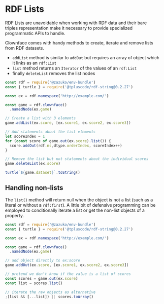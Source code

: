 # RDF Lists

RDF Lists are unavoidable when working with RDF data and their bare triples representation make it necessary to provide specialized programmatic APIs to handle.

Clownface comes with handy methods to create, iterate and remove lists from RDF datasets.

- `addList` method is similar to `addOut` but requires an array of object which it links as an `rdf:List`
- `list` method returns an `Iterator` of the values of an `rdf:List`
- finally `deleteList` removes the list nodes

<run-kit>

```js
const rdf = require('@zazuko/env-bundle')
const { turtle } = require('@tpluscode/rdf-string@0.2.27')

const ex = rdf.namespace('http://example.com/')

const game = rdf.clownface()
  .namedNode(ex.game)

// Create a list with 3 elements 
game.addList(ex.score, [ex.score1, ex.score2, ex.score3])

// Add statements about the list elements
let scoreIndex = 1
for (const score of game.out(ex.score).list()) {
  score.addOut(rdf.ns,dtype.orderIndex, scoreIndex++)
}

// Remove the list but not statements about the individual scores
game.deleteList(ex.score)

turtle`${game.dataset}`.toString()
```

</run-kit>

## Handling non-lists

The `list()` method will return null when the object is not a list (such as a literal or without a `rdf:first`). A little bit of defensive programming can be employed to conditionally iterate a list or get the non-list objects of a property.

<run-kit>

```js
const rdf = require('@zazuko/env-bundle')
const { turtle } = require('@tpluscode/rdf-string@0.2.27')

const ex = rdf.namespace('http://example.com/')

const game = rdf.clownface()
  .namedNode(ex.game)

// add object directly to ex:score
game.addOut(ex.score, [ex.score1, ex.score2, ex.score3])

// pretend we don't know if the value is a list of scores
const scores = game.out(ex.score)
const list = scores.list()

// iterate the raw objects as alternative
;(list && [...list]) || scores.toArray() 
```

</run-kit>
